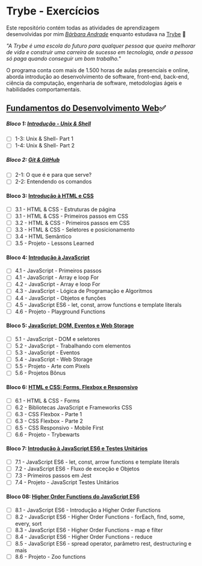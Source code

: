 # Trybe - Exercícios

Este repositório contém todas as atividades de aprendizagem desenvolvidas por mim _[Bárbara Andrade](https://www.linkedin.com/in/barbaraanndrade/)_ enquanto estudava na [Trybe](https://www.betrybe.com/) :rocket:

_"A Trybe é uma escola do futuro para qualquer pessoa que queira melhorar de vida e construir uma carreira de sucesso em tecnologia, onde a pessoa só paga quando conseguir um bom trabalho."_

O programa conta com mais de 1.500 horas de aulas presenciais e online, aborda introdução ao desenvolvimento de software, front-end, back-end, ciência da computação, engenharia de software, metodologias ágeis e habilidades comportamentais.

## [Fundamentos do Desenvolvimento Web](https://github.com/barbaraanndrade/trybe-exercicios/tree/main/01-fundamentos):white_check_mark:

##### Bloco 1: [Introdução - Unix & Shell](https://github.com/barbaraanndrade/trybe-exercicios/tree/main/01-fundamentos/bloco-01-unix-e-bash)

- [ ] 1-3: Unix & Shell- Part 1
- [ ] 1-4: Unix & Shell- Part 2

##### Bloco 2: [Git & GitHub](https://github.com/barbaraanndrade/trybe-exercicios/tree/main/01-fundamentos/bloco-02-git-e-github)

- [ ] 2-1: O que é e para que serve?
- [ ] 2-2: Entendendo os comandos

#### Bloco 3: [Introdução à HTML e CSS](https://github.com/barbaraanndrade/trybe-exercicios/tree/main/01-fundamentos/bloco-03-introducao-a-html-e-css)

- [ ] 3.1 - HTML & CSS - Estruturas de página
- [ ] 3.1 - HTML & CSS - Primeiros passos em CSS
- [ ] 3.2 - HTML & CSS - Primeiros passos em CSS
- [ ] 3.3 - HTML & CSS - Seletores e posicionamento
- [ ] 3.4 - HTML Semântico
- [ ] 3.5 - Projeto - Lessons Learned

#### Bloco 4: [Introdução à JavaScript](https://github.com/barbaraanndrade/trybe-exercicios/tree/main/01-fundamentos/bloco-04-introducao-a-javascript)

- [ ] 4.1 - JavaScript - Primeiros passos
- [ ] 4.1 - JavaScript - Array e loop For
- [ ] 4.2 - JavaScript - Array e loop For
- [ ] 4.3 - JavaScript - Lógica de Programação e Algoritmos
- [ ] 4.4 - JavaScript - Objetos e funções
- [ ] 4.5 - JavaScript ES6 - let, const, arrow functions e template literals
- [ ] 4.6 - Projeto - Playground Functions 

#### Bloco 5: [JavaScript: DOM, Eventos e Web Storage](https://github.com/barbaraanndrade/trybe-exercicios/tree/main/01-fundamentos/bloco-05-javascript-dom-eventos-e-web-storage)

- [ ] 5.1 - JavaScript - DOM e seletores
- [ ] 5.2 - JavaScript - Trabalhando com elementos
- [ ] 5.3 - JavaScript - Eventos
- [ ] 5.4 - JavaScript - Web Storage
- [ ] 5.5 - Projeto - Arte com Pixels
- [ ] 5.6 - Projetos Bônus

#### Bloco 6: [HTML e CSS: Forms, Flexbox e Responsivo](https://github.com/barbaraanndrade/trybe-exercicios/tree/main/01-fundamentos/bloco-06-html-e-css-forms-flexbox-e-responsivo)

- [ ] 6.1 - HTML & CSS - Forms
- [ ] 6.2 - Bibliotecas JavaScript e Frameworks CSS
- [ ] 6.3 - CSS Flexbox - Parte 1
- [ ] 6.3 - CSS Flexbox - Parte 2
- [ ] 6.5 - CSS Responsivo - Mobile First
- [ ] 6.6 - Projeto - Trybewarts

#### Bloco 7: [Introdução à JavaScript ES6 e Testes Unitários](https://github.com/barbaraanndrade/trybe-exercicios/tree/main/01-fundamentos/bloco-07-introducao-a-javascript-es6-e-testes-unitarios)

- [ ]  7.1 - JavaScript ES6 - let, const, arrow functions e template literals
- [ ]  7.2 - JavaScript ES6 - Fluxo de exceção e Objetos
- [ ]  7.3 - Primeiros passos em Jest
- [ ]  7.4 - Projeto - JavaScript Testes Unitários

#### Bloco 08: [Higher Order Functions do JavaScript ES6](https://github.com/barbaraanndrade/trybe-exercicios/tree/main/01-fundamentos/bloco-08-higher-order-functions-do-javascript-es6)

- [ ] 8.1 - JavaScript ES6 - Introdução a Higher Order Functions
- [ ] 8.2 - JavaScript ES6 - Higher Order Functions - forEach, find, some, every, sort
- [ ] 8.3 - JavaScript ES6 - Higher Order Functions - map e filter
- [ ] 8.4 - JavaScript ES6 - Higher Order Functions - reduce
- [ ] 8.5 - JavaScript ES6 - spread operator, parâmetro rest, destructuring e mais
- [ ] 8.6 - Projeto - Zoo functions
